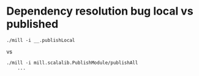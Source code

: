 
# Dependency resolution bug local vs published
```shell
./mill -i __.publishLocal
```

vs


```shell
./mill -i mill.scalalib.PublishModule/publishAll
    ...
```






